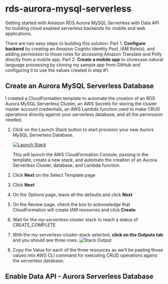 # rds-aurora-mysql-serverless
Getting started with Amazon RDS Aurora MySQL Serverless with Data API for building cloud enabled serverless backends for mobile and web applications.

There are two easy steps to building this solution: Part 1. **Configure backend** by creating an Amazon Cognito Identity Pool, IAM Role(s), and adding permission to those roles for accessing Amazon Translate and Polly directly from a mobile app. Part 2. **Create a mobile app** to showcase natural language processing by cloning my sample app from GitHub and configuring it to use the values created in step #1.

## Create an Aurora MySQL Serverless Database
I created a CloudFormation template to automate the creation of an RDS Aurora MySQL Serverless Cluster, an AWS Secrets for storing the cluster master account credentials, an AWS Lambda function used to make CRUD operations directly against your serverless database, and all the permission needed.

1.	Click on the Launch Stack button to start provision your new Aurora MySQL Serverless Database.
    
    [![Launch Stack](https://s3-us-west-2.amazonaws.com/mobilequickie/speechtranslator/launch-stack.svg)](https://console.aws.amazon.com/cloudformation/home?region=us-east-1#/stacks/new?stackName=my-serverless-cluster&templateURL=https://s3.amazonaws.com/cloudformation-templates-useast-1/rds-aurora-serverless/rds-aurora-serverless.yml)

    This will launch the AWS CloudFormation Console, passing in the template, create a new stack, and automate the creation of an Aurora Serverless Cluster, database, and Lambda function.
2.	Click **Next** on the Select Template page
3.	Click **Next**
4.	On the Options page, leave all the defaults and click **Next**
5.	On the Review page, check the box to acknowledge that CloudFormation will create IAM resources and click **Create**.
6.	Wait for the *my-serverless-cluster* stack to reach a status of CREATE_COMPLETE
7.	With the my-serverless-cluster-stack selected, **click on the Outputs tab** and you should see three rows.
 ![Stack Output](https://s3.amazonaws.com/cloudformation-templates-useast-1/rds-aurora-serverless/cf-output.png "CloudFormation Stack Output of Cognito Identity Pool details")
8.	Copy the Value for each of the three resources as we’ll be pasting those values into AWS CLI command for executing CRUD operations agains the serverless database.

## Enable Data API - Aurora Serverless Database
